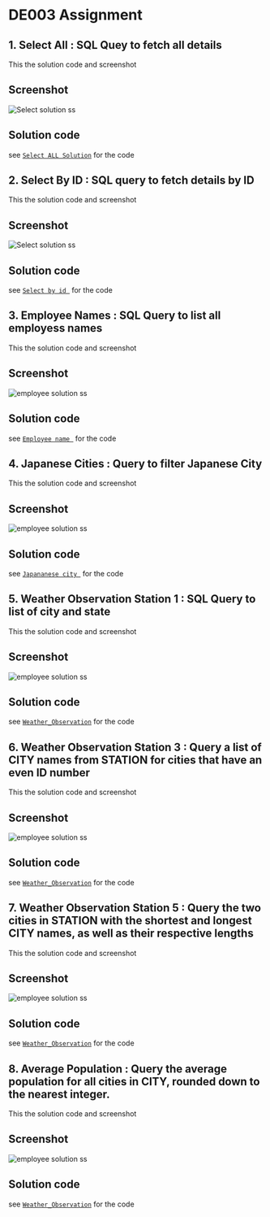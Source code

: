  
# DE003 Assignment


## 1. Select All : SQL Quey to fetch all details

This the solution code and screenshot

## Screenshot
![Select solution ss](assets/Select.png)
## Solution code 
see [`Select ALL Solution`](01_Select.sql) for the code
## 2. Select By ID : SQL query to fetch details by ID

This the solution code and screenshot

## Screenshot
![Select solution ss](assets/Select_BY_ID.png)
## Solution code 
see [`Select by id `](02_Select-By-ID.sql) for the code
## 3. Employee Names : SQL Query to list all employess names

This the solution code and screenshot

## Screenshot
![employee solution ss](assets/employee.png)
## Solution code 
see [`Employee name `](03_employee.sql) for the code
## 4. Japanese Cities : Query to filter Japanese City

This the solution code and screenshot

## Screenshot
![employee solution ss](assets/Jananese.png)
## Solution code 
see [`Japananese city `](04_Japansese_city.sql) for the code
## 5. Weather Observation Station 1 : SQL Query to list of city and state

This the solution code and screenshot

## Screenshot
![employee solution ss](assets/Weather.png)
## Solution code 
see [`Weather_Observation`](05_Weather_obs.sql) for the code
## 6. Weather Observation Station 3 : Query a list of CITY names from STATION for cities that have an even ID number

This the solution code and screenshot

## Screenshot
![employee solution ss](assets/Weather-Observation.png)
## Solution code 
see [`Weather_Observation`](06_Weather-Observation.sql) for the code
## 7. Weather Observation Station 5 : Query the two cities in STATION with the shortest and longest CITY names, as well as their respective lengths

This the solution code and screenshot

## Screenshot
![employee solution ss](assets/WeatherOS-5.png)
## Solution code 
see [`Weather_Observation`](07_Weather-Observation-Station-5.sql) for the code
## 8. Average Population : Query the average population for all cities in CITY, rounded down to the nearest integer.

This the solution code and screenshot

## Screenshot
![employee solution ss](assets/Average_popualtion.png)
## Solution code 
see [`Weather_Observation`](08_Average_pop.sql) for the code